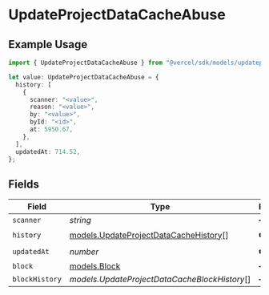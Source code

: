 # UpdateProjectDataCacheAbuse

## Example Usage

```typescript
import { UpdateProjectDataCacheAbuse } from "@vercel/sdk/models/updateprojectdatacacheop.js";

let value: UpdateProjectDataCacheAbuse = {
  history: [
    {
      scanner: "<value>",
      reason: "<value>",
      by: "<value>",
      byId: "<id>",
      at: 5950.67,
    },
  ],
  updatedAt: 714.52,
};
```

## Fields

| Field                                                                                | Type                                                                                 | Required                                                                             | Description                                                                          |
| ------------------------------------------------------------------------------------ | ------------------------------------------------------------------------------------ | ------------------------------------------------------------------------------------ | ------------------------------------------------------------------------------------ |
| `scanner`                                                                            | *string*                                                                             | :heavy_minus_sign:                                                                   | N/A                                                                                  |
| `history`                                                                            | [models.UpdateProjectDataCacheHistory](../models/updateprojectdatacachehistory.md)[] | :heavy_check_mark:                                                                   | N/A                                                                                  |
| `updatedAt`                                                                          | *number*                                                                             | :heavy_check_mark:                                                                   | N/A                                                                                  |
| `block`                                                                              | [models.Block](../models/block.md)                                                   | :heavy_minus_sign:                                                                   | N/A                                                                                  |
| `blockHistory`                                                                       | *models.UpdateProjectDataCacheBlockHistory*[]                                        | :heavy_minus_sign:                                                                   | N/A                                                                                  |